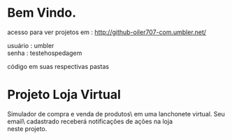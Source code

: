 Bem Vindo.
============================================================================

acesso para ver projetos em : http://github-oiler707-com.umbler.net/

usuário : umbler         
senha   : testehospedagem

código em suas respectivas pastas

Projeto Loja Virtual
============================================================================
Simulador de compra e venda de  produtos\ 
em uma lanchonete virtual. Seu email\ 
cadastrado receberá notificações de ações na loja\
neste projeto.




